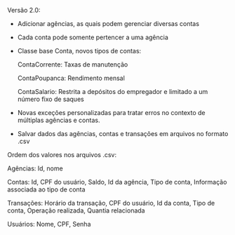 Versão 2.0:

- Adicionar agências, as quais podem gerenciar diversas contas
- Cada conta pode somente pertencer a uma agência
- Classe base Conta, novos tipos de contas:

  ContaCorrente: Taxas de manutenção

  ContaPoupanca: Rendimento mensal

  ContaSalario: Restrita a depósitos do empregador e limitado a um número fixo de saques

- Novas exceções personalizadas para tratar erros no contexto de múltiplas agências e contas.
- Salvar dados das agências, contas e transações em arquivos no formato .csv

Ordem dos valores nos arquivos .csv:

Agências: Id, nome  

Contas: Id, CPF do usuário, Saldo, Id da agência, Tipo de conta, Informação associada ao tipo de conta  

Transações: Horário da transação, CPF do usuário, Id da conta, Tipo de conta, Operação realizada, Quantia relacionada  

Usuários: Nome, CPF, Senha
